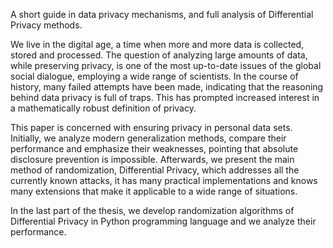 A short guide in data privacy mechanisms, and full analysis of Differential Privacy methods.

We live in the digital age, a time when more and more data is collected, stored and processed.
The question of analyzing large amounts of data, while preserving privacy, is one of the most up-to-date issues of the global social dialogue, employing a wide range of scientists.
In the course of history, many failed attempts have been made, indicating that the reasoning behind data privacy is full of traps. This has prompted increased interest in a mathematically robust definition of privacy.

This paper is concerned with ensuring privacy in personal data sets. Initially, we analyze modern generalization methods, compare their performance and emphasize their weaknesses, pointing that absolute disclosure prevention is impossible. Afterwards, we present the main method of randomization, Differential Privacy, which addresses all the currently known attacks, it has many practical implementations and knows many extensions that make it applicable to a wide range of situations.

In the last part of the thesis, we develop randomization algorithms of Differential Privacy in Python programming language and we analyze their performance.
